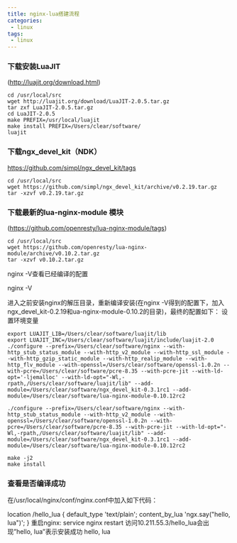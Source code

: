 ```yaml
---
title: nginx-lua搭建流程
categories:
 - linux
tags: 
 - linux
---
```



### 下载安装LuaJIT  
(http://luajit.org/download.html)

	cd /usr/local/src  
	wget http://luajit.org/download/LuaJIT-2.0.5.tar.gz 
	tar zxf LuaJIT-2.0.5.tar.gz 
	cd LuaJIT-2.0.5
	make PREFIX=/usr/local/luajit 
	make install PREFIX=/Users/clear/software/  
	luajit

### 下载ngx_devel_kit（NDK）  
https://github.com/simpl/ngx_devel_kit/tags

	cd /usr/local/src 
	wget https://github.com/simpl/ngx_devel_kit/archive/v0.2.19.tar.gz 
	tar -xzvf v0.2.19.tar.gz

### 下载最新的lua-nginx-module 模块   
(https://github.com/openresty/lua-nginx-module/tags)

	cd /usr/local/src
	wget https://github.com/openresty/lua-nginx-module/archive/v0.10.2.tar.gz 
	tar -xzvf v0.10.2.tar.gz

nginx -V查看已经编译的配置

nginx -V

进入之前安装nginx的解压目录，重新编译安装(在nginx -V得到的配置下，加入ngx_devel_kit-0.2.19和ua-nginx-module-0.10.2的目录)，最终的配置如下：
设置环境变量

	export LUAJIT_LIB=/Users/clear/software/luajit/lib
	export LUAJIT_INC=/Users/clear/software/luajit/include/luajit-2.0
	./configure --prefix=/Users/clear/software/nginx --with-http_stub_status_module --with-http_v2_module --with-http_ssl_module --with-http_gzip_static_module --with-http_realip_module --with-http_flv_module --with-openssl=/Users/clear/software/openssl-1.0.2n --with-pcre=/Users/clear/software/pcre-8.35 --with-pcre-jit --with-ld-opt='-ljemalloc' --with-ld-opt="-Wl,-rpath,/Users/clear/software/luajit/lib" --add-module=/Users/clear/software/ngx_devel_kit-0.3.1rc1 --add-module=/Users/clear/software/lua-nginx-module-0.10.12rc2

	./configure --prefix=/Users/clear/software/nginx --with-http_stub_status_module --with-http_v2_module --with-openssl=/Users/clear/software/openssl-1.0.2n --with-pcre=/Users/clear/software/pcre-8.35 --with-pcre-jit --with-ld-opt="-Wl,-rpath,/Users/clear/software/luajit/lib" --add-module=/Users/clear/software/ngx_devel_kit-0.3.1rc1 --add-module=/Users/clear/software/lua-nginx-module-0.10.12rc2

	make -j2
	make install

### 查看是否编译成功

在/usr/local/nginx/conf/nginx.conf中加入如下代码：

location /hello_lua { 
      default_type 'text/plain'; 
      content_by_lua 'ngx.say("hello, lua")'; 
}
重启nginx:
service nginx restart
访问10.211.55.3/hello_lua会出现”hello, lua”表示安装成功
hello, lua









